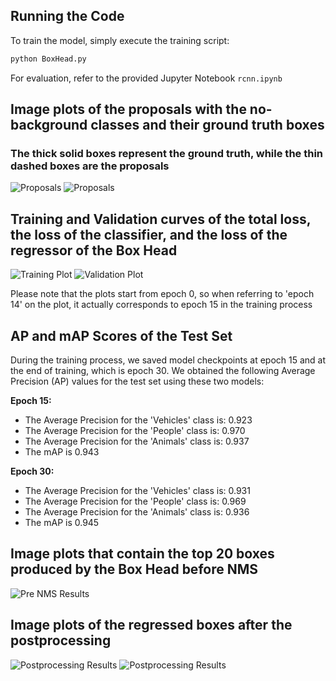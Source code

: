 ## Running the Code

To train the model, simply execute the training script:

```bash
python BoxHead.py
```
For evaluation, refer to the provided Jupyter Notebook `rcnn.ipynb`

## Image plots of the proposals with the no-background classes and their ground truth boxes
### The thick solid boxes represent the ground truth, while the thin dashed boxes are the proposals
![Proposals](plots/proposals.png)
![Proposals](plots/proposals_2.png)



## Training and Validation curves of the total loss, the loss of the classifier, and the loss of the regressor of the Box Head
![Training Plot](plots/training_plot.png)
![Validation Plot](plots/val_plot.png)

Please note that the plots start from epoch 0, so when referring to 'epoch 14' on the plot, it actually corresponds to epoch 15 in the training process

## AP and mAP Scores of the Test Set
During the training process, we saved model checkpoints at epoch 15 and at the end of training, which is epoch 30. We obtained the following Average Precision (AP) values for the test set using these two models:

**Epoch 15:**
- The Average Precision for the 'Vehicles' class is: 0.923
- The Average Precision for the 'People' class is: 0.970
- The Average Precision for the 'Animals' class is: 0.937
- The mAP is 0.943

**Epoch 30:**
- The Average Precision for the 'Vehicles' class is: 0.931
- The Average Precision for the 'People' class is: 0.969
- The Average Precision for the 'Animals' class is: 0.936
- The mAP is 0.945

## Image plots that contain the top 20 boxes produced by the Box Head before NMS
![Pre NMS Results](plots/pre_nms_results.png)

## Image plots of the regressed boxes after the postprocessing
![Postprocessing Results](plots/postprocessing_results.png)
![Postprocessing Results](plots/postprocessing_results_2.png)
